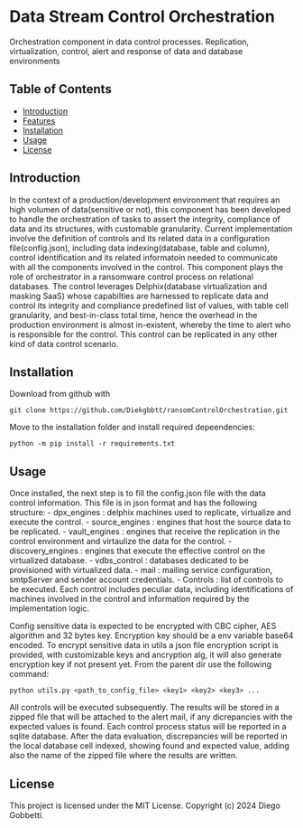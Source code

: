 # Data Stream Control Orchestration

Orchestration component in data control processes. Replication, virtualization, control, alert and response of data and database environments


## Table of Contents
- [Introduction](#introduction)
- [Features](#features)
- [Installation](#installation)
- [Usage](#usage)
- [License](#license)

## Introduction

In the context of a production/development environment that requires an high volumen of data(sensitive or not), this component has been developed to handle the orchestration of tasks to assert the integrity, compliance of data and its structures, with customable granularity. Current implementation involve the definition of controls and its related data in a configuration file(config.json), including data indexing(database, table and column), control identification and its related informatoin needed to communicate with all the components involved in the control. 
This component plays the role of orchestrator in a ransomware control process on relational databases. The control leverages Delphix(database virtualization and masking SaaS) whose capabilties are harnessed to replicate data and control its integrity and compliance predefined list of values, with table cell granularity, and best-in-class total time, hence the overhead in the production environment is almost in-existent, whereby the time to alert who is responsible for the control.
This control can be replicated in any other kind of data control scenario.

## Installation
Download from github with 

`git clone https://github.com/Diekgbbtt/ransomControlOrchestration.git`

Move to the installation folder and install required depeendencies:

`python -m pip install -r requirements.txt`

## Usage
Once installed, the next step is to fill the config.json file with the data control information. This file is in json format and has the following structure:
    - dpx_engines : delphix machines used to replicate, virtualize and execute the control.
        - source_engines : engines that host the source data to be replicated.
        - vault_engines : engines that receive the replication in the control environment and virtaulize the data for the control.
        - discovery_engines : engines that execute the effective control on the virtualized database.
    - vdbs_control : databases dedicated to be provisioned with virtualized data.
    - mail : mailing service configuration, smtpServer and sender account credentials.
    - Controls : list of controls to be executed. Each control includes peculiar data, including identifications of machines involved in the control and information required by the implementation logic. 

Config sensitive data is expected to be encrypted with CBC cipher, AES algorithm and 32 bytes key. Encryption key should be a env variable base64 encoded.
To encrypt sensitive data in utils a json file encryption script is provided, with customizable keys and ancryption alg, it will also generate encryption key if not present yet. 
From the parent dir use the following command: 

`python utils.py <path_to_config_file> <key1> <key2> <key3> ...`
 
All controls will be executed subsequently. The results will be stored in a zipped file that will be attached to the alert mail, if any dicrepancies with the expected values is found.
Each control process status will be reported in a sqlite database. After the data evaluation, discrepancies will be reported in the local database cell indexed, showing found and expected value, adding also the name of the zipped file where the results are written.

## License
This project is licensed under the MIT License. Copyright (c) 2024 Diego Gobbetti.
